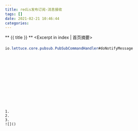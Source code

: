```yaml
---
title: redis发布订阅-消息接收
tags: []
date: 2021-02-21 10:46:44
categories:
---
```

** {{ title }} ** <Excerpt in index | 首页摘要>


<!-- more -->

#### 

```java
io.lettuce.core.pubsub.PubSubCommandHandler#doNotifyMessage
```

```java

```
![]()

#### 
```java

```

```java

```
![]()

#### 


```java

```

```java

```
![]()
```




1. 
2. 
3. 
![]()